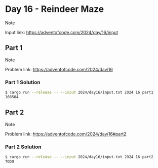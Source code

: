 # Day 16 - Reindeer Maze

> [!NOTE]
> Input link: <https://adventofcode.com/2024/day/16/input>

## Part 1

> [!NOTE]
> Problem link: <https://adventofcode.com/2024/day/16>

### Part 1 Solution

```bash
$ cargo run --release -- --input 2024/day16/input.txt 2024 16 part1
108504
```

## Part 2

> [!NOTE]
> Problem link: <https://adventofcode.com/2024/day/16#part2>

### Part 2 Solution

```bash
$ cargo run --release -- --input 2024/day16/input.txt 2024 16 part2
TODO
```
